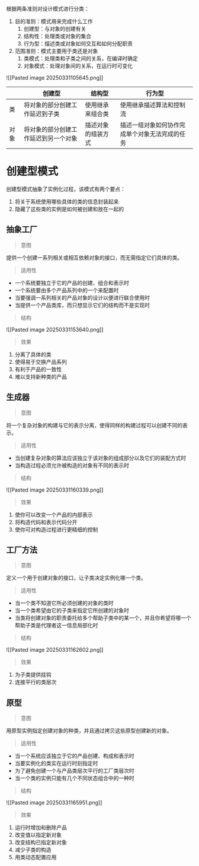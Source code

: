 
根据两条准则对设计模式进行分类：

1. 目的准则：模式用来完成什么工作
	1. 创建型：与对象的创建有关
	2. 结构性：处理类或对象的集合
	3. 行为型：描述类或对象如何交互和如何分配职责
2. 范围准则：模式主要用于类还是对象
	1. 类模式：处理类和子类之间的关系，在编译时确定
	2. 对象模式：处理对象间的关系，在运行时可变化

![[Pasted image 20250331105645.png]]

|     | 创建型                | 结构型       | 行为型                     |
| --- | ------------------ | --------- | ----------------------- |
| 类   | 将对象的部分创建工作延迟到子类    | 使用继承来组合类  | 使用继承描述算法和控制流            |
| 对象  | 将对象的部分创建工作延迟到另一个对象 | 描述对象的组装方式 | 描述一组对象如何协作完成单个对象无法完成的任务 |

# 创建型模式

创建型模式抽象了实例化过程，该模式有两个要点：

1. 将关于系统使用哪些具体的类的信息封装起来
2. 隐藏了这些类的实例是如何被创建和放在一起的

## 抽象工厂

> 意图

提供一个创建一系列相关或相互依赖对象的接口，而无需指定它们具体的类。

> 适用性

- 一个系统要独立于它的产品的创建、组合和表示时
- 一个系统要由多个产品系列中的一个来配置时
- 当要强调一系列相关的产品对象的设计以便进行联合使用时
- 当提供一个产品类库，而只想显示它们的结构而不是实现时

> 结构

![[Pasted image 20250331153640.png]]

> 效果

1. 分离了具体的类
2. 使得易于交换产品系列
3. 有利于产品的一致性
4. 难以支持新种类的产品

## 生成器

> 意图

将一个复杂对象的构建与它的表示分离，使得同样的构建过程可以创建不同的表示。

> 适用性

- 当创建复杂对象的算法应该独立于该对象的组成部分以及它们的装配方式时
- 当构造过程必须允许被构造的对象有不同的表示时

> 结构

![[Pasted image 20250331160339.png]]

> 效果

1. 使你可以改变一个产品的内部表示
2. 将构造代码和表示代码分开
3. 使你可对构造过程进行更精细的控制

## 工厂方法

> 意图 

定义一个用于创建对象的接口，让子类决定实例化哪一个类。

> 适用性

- 当一个类不知道它所必须创建的对象的类时
- 当一个类希望由它的子类来指定它所创建的对象时
- 当类将创建对象的职责委托给多个帮助子类中的某一个，并且你希望将哪一个帮助子类是代理者这一信息局部化时

> 结构

![[Pasted image 20250331162602.png]]

> 效果

1. 为子类提供挂钩
2. 连接平行的类层次

## 原型

> 意图

用原型实例指定创建对象的种类，并且通过拷贝这些原型创建新的对象。

> 适用性

- 当一个系统应该独立于它的产品创建、构成和表示时
- 当要实例化的类实在运行时刻指定时
- 为了避免创建一个与产品类层次平行的工厂类层次时
- 当一个类的实例只能有几个不同状态组合中的一种时

> 结构

![[Pasted image 20250331165951.png]]

> 效果

1. 运行时增加和删除产品
2. 改变值以指定新对象
3. 改变结构已指定新对象
4. 减少子类的构造
5. 用类动态配置应用